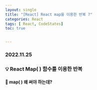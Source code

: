 ```yaml
---
layout: single
title: "[React] React map을 이용한 반복 ?"
categories: React
tags: [ React, CodeStates]
toc: true


---
```


### 2022.11.25

### 💡  React Map( ) 함수를 이용한 반복

#### 🧐 map( ) 왜 써야 하는데? 